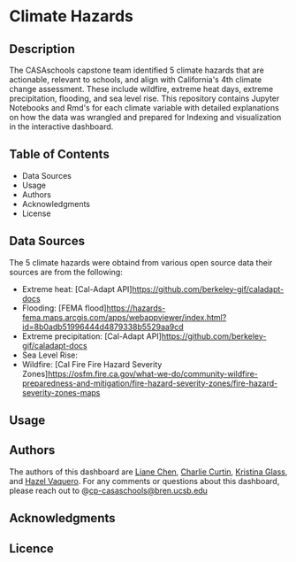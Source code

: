 # Climate Hazards

## Description
The CASAschools capstone team identified 5 climate hazards that are actionable, relevant to schools, and align with California's 4th climate change assessment. These include wildfire, extreme heat days, extreme precipitation, flooding, and sea level rise. This repository contains Jupyter Notebooks and Rmd's for each climate variable with detailed explanations on how the data was wrangled and prepared for Indexing and visualization in the interactive dashboard. 

## Table of Contents
- Data Sources
- Usage
- Authors
- Acknowledgments
- License
  
## Data Sources
The 5 climate hazards were obtaind from various open source data their sources are from the following:
- Extreme heat: [Cal-Adapt API]<https://github.com/berkeley-gif/caladapt-docs>
- Flooding: [FEMA flood]<https://hazards-fema.maps.arcgis.com/apps/webappviewer/index.html?id=8b0adb51996444d4879338b5529aa9cd> 
- Extreme precipitation: [Cal-Adapt API]<https://github.com/berkeley-gif/caladapt-docs>
- Sea Level Rise:
- Wildfire: [Cal Fire Fire Hazard Severity Zones]<https://osfm.fire.ca.gov/what-we-do/community-wildfire-preparedness-and-mitigation/fire-hazard-severity-zones/fire-hazard-severity-zones-maps>




## Usage



## Authors 
The authors of this dashboard are [Liane Chen](https://github.com/lchenhub), [Charlie Curtin](https://github.com/charliecurtin1), [Kristina Glass](https://github.com/kristinaglass), and [Hazel Vaquero](https://github.com/hazelvaq). For any comments or questions about this dashboard, please reach out to @cp-casaschools@bren.ucsb.edu
## Acknowledgments


## Licence


